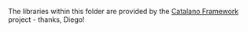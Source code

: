 The libraries within this folder are provided by the [Catalano Framework](https://github.com/DiegoCatalano/Catalano-Framework) project - thanks, Diego! 
